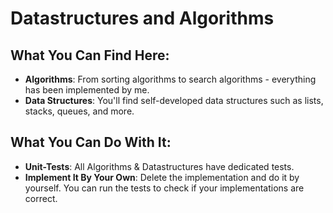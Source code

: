 # Datastructures and Algorithms

## What You Can Find Here:

- **Algorithms**: From sorting algorithms to search algorithms - everything has been implemented by me.
- **Data Structures**: You'll find self-developed data structures such as lists, stacks, queues, and more.

## What You Can Do With It:

- **Unit-Tests**: All Algorithms & Datastructures have dedicated tests.
- **Implement It By Your Own**: Delete the implementation and do it by yourself. You can run the tests to check if your implementations are correct.